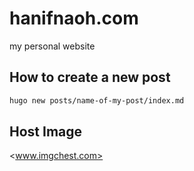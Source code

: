 # hanifnaoh.com

my personal website

## How to create a new post

```bash
hugo new posts/name-of-my-post/index.md
```

## Host Image

<www.imgchest.com>
